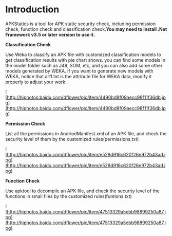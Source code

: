 # Introduction #

APKStatics is a tool for APK static security check, including permission check, function check and classification check.**You may need to install .Net Framework v3.5 or later version to use it.**

**Classification Check**

Use Weka to classify an APK file with customized classification models to get classification results with pie chart shows. you can find some models in the model folder such as J48, SOM, etc, and you can also add some other models generated by WEKA. If you want to generate new models with WEKA, notice that arff.txt is the attribute file for WEKA data, modify it properly to adjust your work.

![http://hiphotos.baidu.com/dflower/pic/item/4490bd8f09aecc98f11f36db.jpg](http://hiphotos.baidu.com/dflower/pic/item/4490bd8f09aecc98f11f36db.jpg)

**Permission Check**

List all the permissions in AndriodManifest.xml of an APK file, and check the security level of them by the customized rules(permissions.txt)

![http://hiphotos.baidu.com/dflower/pic/item/e528d916c620f26e972b43ad.jpg](http://hiphotos.baidu.com/dflower/pic/item/e528d916c620f26e972b43ad.jpg)

**Function Check**

Use apktool to decompile an APK file, and check the security level of the functions in smali files by the customized rules(funtions.txt)

![http://hiphotos.baidu.com/dflower/pic/item/47513329a5ebb98899250a87.jpg](http://hiphotos.baidu.com/dflower/pic/item/47513329a5ebb98899250a87.jpg)